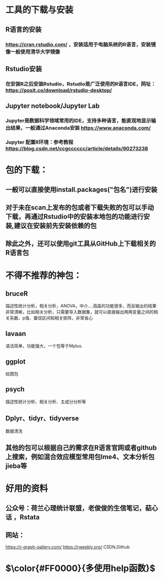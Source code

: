 # 工具的下载与安装

## R语言的安装
### https://cran.rstudio.com/ ，安装适用于电脑系统的R语言，安装镜像一般使用清华大学镜像
## Rstudio安装
### 在安装R之后安装Rstudio，Rstudio是广泛使用的R语言IDE，网址：https://posit.co/download/rstudio-desktop/
## Jupyter notebook/Jupyter Lab
### Jupyter是数据科学领域常用的IDE，支持多种语言，能直观地显示输出结果，一般通过Anaconda安装 https://www.anaconda.com/
### Jupyter 配置R环境：参考教程 https://blog.csdn.net/ccgcccccc/article/details/90273238

# 包的下载：
## 一般可以直接使用install.packages("包名")进行安装
## 对于未在scan上发布的包或者下载失败的包可以手动下载，再通过Rstudio中的安装本地包的功能进行安装,建议在安装前先安装依赖的包
## 除此之外，还可以使用git工具从GitHub上下载相关的R语言包



# 不得不推荐的神包：
## bruceR  
描述性统计分析，相关分析，ANOVA，中介....涵盖的功能很多，而且输出的结果非常清晰，比如相关分析，只需要导入数据集，就可以直接输出两两变量之间的相关系数、p值、置信区间和相关矩阵，非常省心

## lavaan
语法简单，功能强大，一个包等于Mplus.

## ggplot
绘图包

## psych 
描述性统计分析、相关分析、主成分分析等

## Dplyr、tidyr、tidyverse
数据清洗

## 其他的包可以根据自己的需求在R语言官网或者github上搜索，例如混合效应模型常用包lme4、文本分析包jieba等


# 好用的资料
## 公众号：荷兰心理统计联盟，老俊俊的生信笔记，萜心话 ，Rstata
## 网站：
https://r-graph-gallery.com/
https://rweekly.org/
CSDN,Github


# $\color{#FF0000}{多使用help函数}$   
